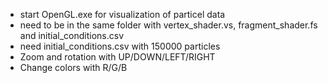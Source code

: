 - start OpenGL.exe for visualization of particel data
- need to be in the same folder with vertex_shader.vs, fragment_shader.fs and initial_conditions.csv
- need initial_conditions.csv with 150000 particles
- Zoom and rotation with UP/DOWN/LEFT/RIGHT
- Change colors with R/G/B
